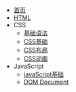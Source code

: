 * [首页](/)
* [HTML](/web/html.md) 
* CSS
    * [基础语法](/web/css/css.md) 
    * [CSS基础](/web/css/selector.md)
    * [CSS布局](/web/css/layout.md)
    * [CSS动画](/web/css/animation.md)
* JavaScript
    * [javaScript基础](/web/js/JavaScript.md)
    * [DOM Document](/web/js/Document.md) 

